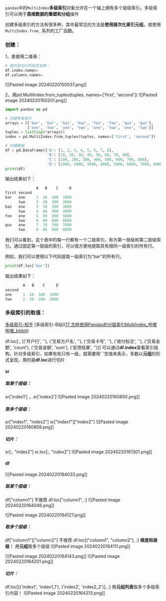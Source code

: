 `pandas`中的`MultiIndex`**多级索引**对象允许在一个轴上拥有多个层级索引。多级索引可以用于**高维数据的重塑和分组**操作

创建多级索引的方法有很多种，其中最常见的方法是**使用层次化索引元组**，或使用`MultiIndex.from_` 系列的工厂函数。

### 创建：
1，直接用二维表：
```python
# 额外添加行列标签名称：
df.index.names=
df.columns.names=
```
![[Pasted image 20240220150037.png]]

2，用pd.MultiIndex.from_tuples(tuples, names=['first', 'second'])
![[Pasted image 20240220150201.png]]

```python
import pandas as pd

# 创建多级索引
arrays = [['bar', 'bar', 'baz', 'baz', 'foo', 'foo', 'qux', 'qux'],
          ['one', 'two', 'one', 'two', 'one', 'two', 'one', 'two']]
tuples = list(zip(*arrays))
index = pd.MultiIndex.from_tuples(tuples, names=['first', 'second'])

# 创建数据
df = pd.DataFrame({'A': [1, 2, 3, 4, 5, 6, 7, 8],
                   'B': [10, 20, 30, 40, 50, 60, 70, 80],
                   'C': [100, 200, 300, 400, 500, 600, 700, 800],
                   'D': [1000, 2000, 3000, 4000, 5000, 6000, 7000, 8000]}, index=index)
print(df)
```

输出结果如下：

```python
              A   B    C     D
first second                 
bar   one     1  10  100  1000
      two     2  20  200  2000
baz   one     3  30  300  3000
      two     4  40  400  4000
foo   one     5  50  500  5000
      two     6  60  600  6000
qux   one     7  70  700  7000
      two     8  80  800  8000
```

我们可以看到，这个表中的每一行都有一个二级索引，称为第一层级和第二层级索引。通过固定第一层级的索引，可以很方便地提取具有相同一级索引的所有行。

例如，我们可以使用以下代码提取一级索引为“bar”的所有行。

```python
print(df.loc['bar'])
```

输出结果如下：

```python
        A   B    C     D
second                 
one     1  10  100  1000
two     2  20  200  2000
```



### 多级索引的取值：
[多级索引-知乎](https://zhuanlan.zhihu.com/p/74461994)
[多级索引-B站]([17 怎样使用Pandas的分层索引MultiIndex_哔哩哔哩_bilibili](https://www.bilibili.com/video/BV16R4y147aX/?share_source=copy_web&vd_source=6ba5a7ec009a0f45fd393fcd989921f7))

df.loc[:, [('开户行', ''), ('交易方户名', ''), ('交易卡号', ''), ('收付标志', ''), ('交易金额', 'count'),  ('交易金额', 'sum'), ('反馈结果', '')]]
可以通过**df.index**查看索引结构，针对多级索引，如果有些只有一级，就需要用' '空值来表示，多数以**元组**的形式呈现，用的是**df.loc**进行切片
#### sr
##### 取**某个层级**：
sr['index1'] ，sr['index2'] 
![[Pasted image 20240220160850.png]]


##### 取多个层级：
sr["index1", "index2"] 
sr["index1"]\["index2"\]
![[Pasted image 20240220160859.png]]


##### **切片**：
sr[:, "index2"]
sr.loc[:, "index2"]
![[Pasted image 20240220161301.png]]

#### df
![[Pasted image 20240220164033.png]]

##### 取**某个层级**：
df["column1"] 不推荐
df.loc["column1", :]
![[Pasted image 20240220164046.png]]

![[Pasted image 20240220164127.png]]


##### 取多个层级：
df["column1"]\["column2"\] 不推荐
df.loc[("column1", "column2"), :] **维度和层级**！ 用**元组**取多个层级
![[Pasted image 20240220164111.png]]

![[Pasted image 20240220164143.png]]
![[Pasted image 20240220164201.png]]

##### **切片**：
df.loc\[\[\('index1', 'index1_1'), ('index2', 'index2_2')]\, :] 用**元组列表**取多个多级索引内容！
![[Pasted image 20240220164213.png]]